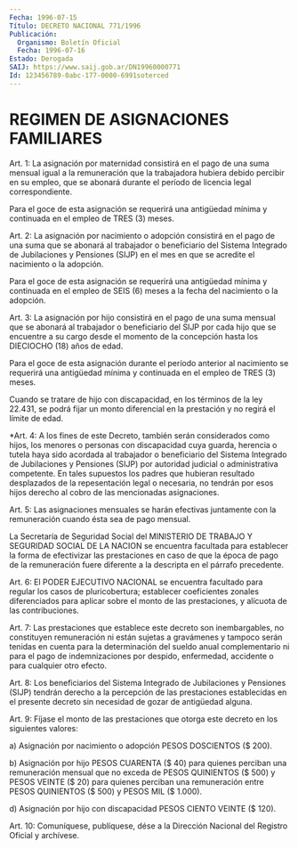 ```yaml
---
Fecha: 1996-07-15
Título: DECRETO NACIONAL 771/1996
Publicación:
  Organismo: Boletín Oficial
  Fecha: 1996-07-16
Estado: Derogada
SAIJ: https://www.saij.gob.ar/DN19960000771
Id: 123456789-0abc-177-0000-6991soterced
---
```

# REGIMEN DE ASIGNACIONES FAMILIARES

<a id="1"></a>
Art. 1: La asignación por maternidad consistirá  en el pago de una suma mensual igual a la remuneración que la trabajadora hubiera debido percibir en su empleo, que se abonará durante el  período de licencia legal correspondiente.

Para el goce de esta asignación se requerirá una antigüedad  mínima y continuada en el empleo de TRES (3) meses.

<a id="2"></a>
Art.  2: La asignación por nacimiento o adopción consistirá en  el pago de  una  suma  que se abonará al trabajador o beneficiario del Sistema Integrado de  Jubilaciones  y Pensiones (SIJP) en el mes en que se acredite el nacimiento o la adopción.

Para el goce de esta asignación se requerirá  una antigüedad mínima y  continuada  en  el  empleo  de  SEIS  (6) meses a la  fecha  del nacimiento o la adopción.

<a id="3"></a>
Art. 3: La asignación por hijo consistirá  en  el pago de una suma mensual que se abonará al trabajador o beneficiario  del  SIJP  por cada  hijo  que  se  encuentre  a  su  cargo desde el momento de la concepción hasta los DIECIOCHO (18) años de edad.

Para  el goce de esta asignación durante  el  período  anterior  al nacimiento  se  requerirá  una antigüedad mínima y continuada en el empleo de TRES (3) meses.

Cuando se tratare de hijo con  discapacidad,  en los términos de la ley 22.431, se podrá fijar un monto diferencial  en la prestación y no regirá el límite de edad.

<a id="4"></a>
*Art.  4: A los fines de este Decreto, también serán  considerados como hijos,  los  menores  o personas con discapacidad cuya guarda, herencia o tutela haya sido  acordada  al trabajador o beneficiario del  Sistema  Integrado  de  Jubilaciones y  Pensiones  (SIJP)  por autoridad judicial o administrativa competente. En tales supuestos los padres que hubieran resultado desplazados de la repesentación legal o necesaria, no  tendrán  por  esos hijos derecho al cobro de las mencionadas asignaciones.

<a id="5"></a>
Art. 5: Las asignaciones mensuales se harán  efectivas  juntamente con la remuneración cuando ésta sea de pago mensual.

La  Secretaría  de  Seguridad  Social  del MINISTERIO DE TRABAJO  Y SEGURIDAD  SOCIAL  DE  LA  NACION  se  encuentra    facultada  para establecer la forma de efectivizar las prestaciones en  caso de que la época de pago de la remuneración fuere diferente a la  descripta en el párrafo precedente.

<a id="6"></a>
Art.  6: El PODER EJECUTIVO NACIONAL se encuentra facultado  para regular  los   casos  de  pluricobertura;  establecer  coeficientes zonales diferenciados para aplicar sobre el monto de las prestaciones, y alícuota de las contribuciones.

<a id="7"></a>
Art. 7: Las prestaciones que establece este decreto son inembargables,  no  constituyen  remuneración  ni  están  sujetas a gravámenes  y tampoco serán tenidas en cuenta para la determinación del sueldo anual  complementario ni para el pago de indemnizaciones por despido, enfermedad,  accidente  o  para  cualquier otro efecto.

<a id="8"></a>
Art. 8: Los beneficiarios del Sistema Integrado  de Jubilaciones y Pensiones (SIJP) tendrán derecho a la percepción de las prestaciones establecidas en el presente decreto sin  necesidad  de gozar de antigüedad alguna.

<a id="9"></a>
Art.  9:  Fíjase  el  monto  de  las prestaciones que otorga este decreto en los siguientes valores:

a) Asignación por nacimiento o adopción  PESOS  DOSCIENTOS  ($ 200).

b)  Asignación por hijo PESOS CUARENTA ($ 40) para quienes perciban una remuneración  mensual que no exceda de PESOS QUINIENTOS ($ 500) y PESOS VEINTE ($ 20)  para quienes perciban una remuneración entre PESOS QUINIENTOS ($ 500) y PESOS MIL ($ 1.000).

d) Asignación por hijo con discapacidad PESOS CIENTO VEINTE ($ 120).

<a id="10"></a>
Art. 10: Comuníquese,  publíquese,  dése  a la Dirección Nacional del Registro Oficial y archívese.